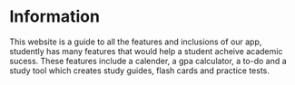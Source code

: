 # Information
This website is a guide to all the features and inclusions of our app, studently has many features that would help a student acheive academic sucess. These features include a calender, a gpa calculator, a to-do and a study tool which creates study guides, flash cards and practice tests.
